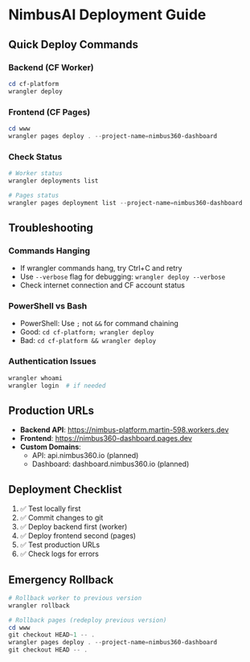 # NimbusAI Deployment Guide

## Quick Deploy Commands

### Backend (CF Worker)
```powershell
cd cf-platform
wrangler deploy
```

### Frontend (CF Pages)  
```powershell
cd www
wrangler pages deploy . --project-name=nimbus360-dashboard
```

### Check Status
```powershell
# Worker status
wrangler deployments list

# Pages status  
wrangler pages deployment list --project-name=nimbus360-dashboard
```

## Troubleshooting

### Commands Hanging
- If wrangler commands hang, try Ctrl+C and retry
- Use `--verbose` flag for debugging: `wrangler deploy --verbose`
- Check internet connection and CF account status

### PowerShell vs Bash
- PowerShell: Use `;` not `&&` for command chaining
- Good: `cd cf-platform; wrangler deploy`  
- Bad: `cd cf-platform && wrangler deploy`

### Authentication Issues
```powershell
wrangler whoami
wrangler login  # if needed
```

## Production URLs
- **Backend API**: https://nimbus-platform.martin-598.workers.dev
- **Frontend**: https://nimbus360-dashboard.pages.dev
- **Custom Domains**: 
  - API: api.nimbus360.io (planned)
  - Dashboard: dashboard.nimbus360.io (planned)

## Deployment Checklist
1. ✅ Test locally first
2. ✅ Commit changes to git
3. ✅ Deploy backend first (worker)
4. ✅ Deploy frontend second (pages)
5. ✅ Test production URLs
6. ✅ Check logs for errors

## Emergency Rollback
```powershell
# Rollback worker to previous version
wrangler rollback

# Rollback pages (redeploy previous version)
cd www
git checkout HEAD~1 -- .
wrangler pages deploy . --project-name=nimbus360-dashboard
git checkout HEAD -- .
```


